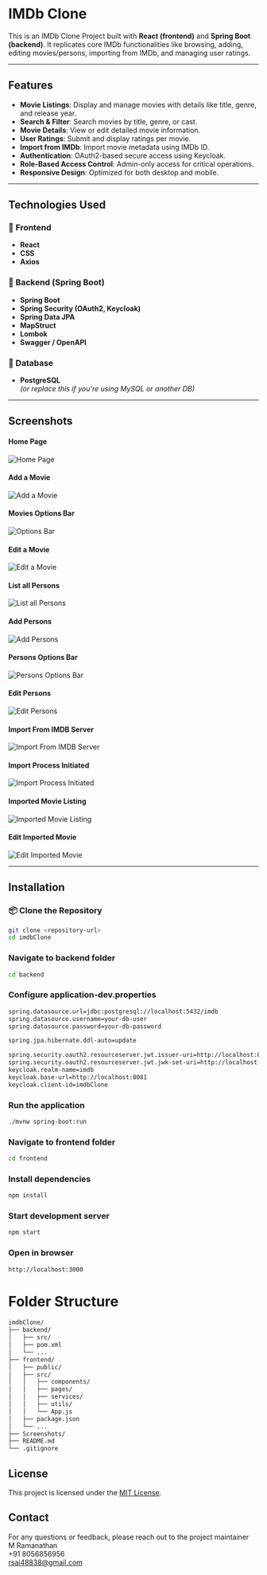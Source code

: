 # IMDb Clone

This is an IMDb Clone Project built with **React (frontend)** and **Spring Boot (backend)**. It replicates core IMDb functionalities like browsing, adding, editing movies/persons, importing from IMDb, and managing user ratings.

---

## Features

- **Movie Listings**: Display and manage movies with details like title, genre, and release year.
- **Search & Filter**: Search movies by title, genre, or cast.
- **Movie Details**: View or edit detailed movie information.
- **User Ratings**: Submit and display ratings per movie.
- **Import from IMDb**: Import movie metadata using IMDb ID.
- **Authentication**: OAuth2-based secure access using Keycloak.
- **Role-Based Access Control**: Admin-only access for critical operations.
- **Responsive Design**: Optimized for both desktop and mobile.

---

## Technologies Used

### 🔹 Frontend

- **React**
- **CSS**
- **Axios**

### 🔹 Backend (Spring Boot)

- **Spring Boot**
- **Spring Security (OAuth2, Keycloak)**
- **Spring Data JPA**
- **MapStruct**
- **Lombok**
- **Swagger / OpenAPI**

### 🔹 Database

- **PostgreSQL**  
  _(or replace this if you're using MySQL or another DB)_

---

## Screenshots

#### Home Page
![Home Page](./Screenshots/List%20Movies.png)

#### Add a Movie
![Add a Movie](./Screenshots/Add%20Movie.png)

#### Movies Options Bar
![Options Bar](./Screenshots/Options%20Bar.png)

#### Edit a Movie
![Edit a Movie](./Screenshots/Edit%20Movie.png)

#### List all Persons
![List all Persons](./Screenshots/Persons%20Listing.png)

#### Add Persons
![Add Persons](./Screenshots/Add%20persons.png)

#### Persons Options Bar
![Persons Options Bar](./Screenshots/Persons%20Options%20Bar.png)

#### Edit Persons
![Edit Persons](./Screenshots/Edit%20Persons.png)

#### Import From IMDB Server
![Import From IMDB Server](./Screenshots/Import%20From%20IMDB%20Server.png)

#### Import Process Initiated
![Import Process Initiated](./Screenshots/Import%20Process%20Initiated.png)

#### Imported Movie Listing
![Imported Movie Listing](./Screenshots/Imported%20Movie%20Listing.png)

#### Edit Imported Movie 
![Edit Imported Movie](./Screenshots/Edit%20Imported%20Movie.png)

---

## Installation

### 📦 Clone the Repository

```bash
git clone <repository-url>
cd imdbClone
```

### Navigate to backend folder
```bash
cd backend
```
### Configure application-dev.properties
```bash
spring.datasource.url=jdbc:postgresql://localhost:5432/imdb
spring.datasource.username=your-db-user
spring.datasource.password=your-db-password

spring.jpa.hibernate.ddl-auto=update

spring.security.oauth2.resourceserver.jwt.issuer-uri=http://localhost:8081/realms/imdb
spring.security.oauth2.resourceserver.jwt.jwk-set-uri=http://localhost:8081/realms/imdb/protocol/openid-connect/certs
keycloak.realm-name=imdb
keycloak.base-url=http://localhost:8081
keycloak.client-id=imdbClone
```
### Run the application
```bash
./mvnw spring-boot:run
```

###  Navigate to frontend folder
```bash
cd frontend
```
### Install dependencies
```bash
npm install
```
### Start development server
```bash
npm start
```
### Open in browser
```bash
http://localhost:3000
```

# Folder Structure
```bash
imdbClone/
├── backend/
│   ├── src/
│   ├── pom.xml
│   └── ...
├── frontend/
│   ├── public/
│   ├── src/
│   │   ├── components/
│   │   ├── pages/
│   │   ├── services/
│   │   ├── utils/
│   │   └── App.js
│   ├── package.json
│   └── ...
├── Screenshots/
├── README.md
└── .gitignore
```

## License

This project is licensed under the [MIT License](LICENSE).

## Contact

For any questions or feedback, please reach out to the project maintainer  
M Ramanathan   
+91 8056856956   
rsai48838@gmail.com  